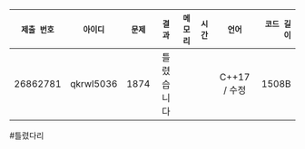 | `제출 번호` | `아이디` | `문제` |  `결과` | `메모리` | `시간` | `언어` | `코드 길이` |
|---|:---:|:---:|:---:|:---:|:---:|:---:|---:|
| 26862781 | qkrwl5036 | 1874| 틀렸습니다|	 |   | C++17 / 수정 | 1508B |

#틀렸다리
